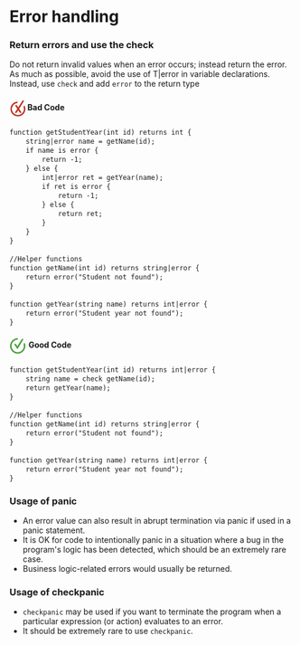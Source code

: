 # Error handling

<h3>Return errors and use the check</h3>

Do not return invalid values when an error occurs; instead return the error.
As much as possible, avoid the use of T|error in variable declarations. Instead, use `check` and add `error` to the return type

<h4><img align="center" height="30" src="../img/BadCode.png"> Bad Code</h4>

```bal
function getStudentYear(int id) returns int {
    string|error name = getName(id);
    if name is error {
        return -1;
    } else {
        int|error ret = getYear(name);
        if ret is error {
            return -1;
        } else {
            return ret;
        }
    }
}

//Helper functions
function getName(int id) returns string|error {
    return error("Student not found");
}

function getYear(string name) returns int|error {
    return error("Student year not found");
}
```

<h4><img align="center" height="30" src="../img/GoodCode.png"> Good Code</h4>

```
function getStudentYear(int id) returns int|error {
    string name = check getName(id);
    return getYear(name);
}

//Helper functions
function getName(int id) returns string|error {
    return error("Student not found");
}

function getYear(string name) returns int|error {
    return error("Student year not found");
}
```

<h3>Usage of panic</h3>

- An error value can also result in abrupt termination via panic if used in a panic statement.
- It is OK for code to intentionally panic in a situation where a bug in the program's logic has been detected, which should be an extremely rare case.
- Business logic-related errors would usually be returned.

<h3>Usage of checkpanic</h3>

- `checkpanic` may be used if you want to terminate the program when a particular expression (or action) evaluates to an error.
- It should be extremely rare to use `checkpanic`.
